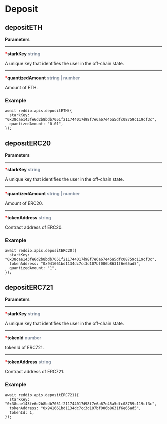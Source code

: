 # Deposit

## depositETH

**Parameters**

---

<strong style='color:red'>*</strong>**starkKey** <strong style='color:#8792a2'>string</strong>

A unique key that identifies the user in the off-chain state.

---

<strong style='color:red'>*</strong>**quantizedAmount** <strong style='color:#8792a2'>string | number</strong>

Amount of ETH.

### Example

```tsx
await reddio.apis.depositETH({
  starkKey: "0x38cae143fe6d2b8bdb7051f211744017d98f7e6a67e45a5dfc08759c119cf3c",
  quantizedAmount: "0.01",
});
```

## depositERC20

**Parameters**

---

<strong style='color:red'>*</strong>**starkKey** <strong style='color:#8792a2'>string</strong>

A unique key that identifies the user in the off-chain state.

---

<strong style='color:red'>*</strong>**quantizedAmount** <strong style='color:#8792a2'>string | number</strong>

Amount of ERC20.

---

<strong style='color:red'>*</strong>**tokenAddress** <strong style='color:#8792a2'>string</strong>

Contract address of ERC20.

### Example

```tsx
await reddio.apis.depositERC20({
  starkKey: "0x38cae143fe6d2b8bdb7051f211744017d98f7e6a67e45a5dfc08759c119cf3c",
  tokenAddress: "0x941661bd1134dc7cc3d107bf006b8631f6e65ad5",
  quantizedAmount: "1",
});
```

## depositERC721

**Parameters**

---

<strong style='color:red'>*</strong>**starkKey** <strong style='color:#8792a2'>string</strong>

A unique key that identifies the user in the off-chain state.

---

<strong style='color:red'>*</strong>**tokenId** <strong style='color:#8792a2'>number</strong>

tokenId of ERC721.

---

<strong style='color:red'>*</strong>**tokenAddress** <strong style='color:#8792a2'>string</strong>

Contract address of ERC721.

### Example

```tsx
await reddio.apis.depositERC721({
  starkKey: "0x38cae143fe6d2b8bdb7051f211744017d98f7e6a67e45a5dfc08759c119cf3c",
  tokenAddress: "0x941661bd1134dc7cc3d107bf006b8631f6e65ad5",
  tokenId: 1,
});
```